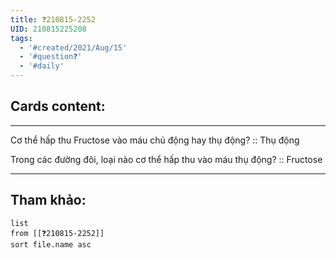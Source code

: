 ```yaml
---
title: ❓210815-2252
UID: 210815225208
tags:
  - '#created/2021/Aug/15'
  - '#question❓'
  - '#daily'
---
```


## Cards content:
---

Cơ thể hấp thu Fructose vào máu chủ động hay thụ động? :: Thụ động
<!--SR:!2021-08-20,4,270-->

Trong các đường đôi, loại nào cơ thể hấp thu vào máu thụ động? :: Fructose
<!--SR:!2021-08-20,4,270-->

---


## Tham khảo:
```dataview
list
from [[❓210815-2252]]
sort file.name asc
```